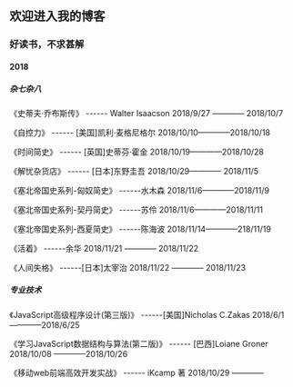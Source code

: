 ## 欢迎进入我的博客
### 好读书，不求甚解
#### 2018
##### 杂七杂八

《史蒂夫·乔布斯传》 ------ Walter Isaacson  2018/9/27 ———— 2018/10/7

《自控力》 ------ [美国]凯利·麦格尼格尔   2018/10/10————2018/10/18

《时间简史》 ------ [英国]史蒂芬·霍金   2018/10/19————2018/10/28

《解忧杂货店》 ------ [日本]东野圭吾   2018/10/29———— 2018/11/5

《塞北帝国史系列-匈奴简史》 ------水木森 2018/11/6————2018/11/9

《塞北帝国史系列-契丹简史》 ------苏伶  2018/11/6————2018/11/11

《塞北帝国史系列-西夏简史》 ------陈海波  2018/11/14————218/11/19

《活着》 ------余华  2018/11/21 ———— 2018/11/22

《人间失格》 ------[日本]太宰治  2018/11/22 ———— 2018/11/23


##### 专业技术

《JavaScript高级程序设计(第三版)》 ------[美国]Nicholas C.Zakas 2018/6/1————2018/6/25

《学习JavaScript数据结构与算法(第二版)》 ------ [巴西]Loiane Groner  2018/10/08 ————2018/10/26

《移动web前端高效开发实战》 ------ iKcamp 著  2018/10/29 ————


	
	

